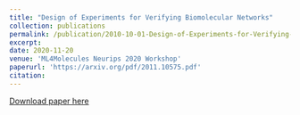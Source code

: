 ```yaml
---
title: "Design of Experiments for Verifying Biomolecular Networks"
collection: publications
permalink: /publication/2010-10-01-Design-of-Experiments-for-Verifying-Biomolecular-Networks
excerpt:
date: 2020-11-20
venue: 'ML4Molecules Neurips 2020 Workshop'
paperurl: 'https://arxiv.org/pdf/2011.10575.pdf'
citation: 
---
```

[Download paper here](https://arxiv.org/pdf/2011.10575.pdf)
